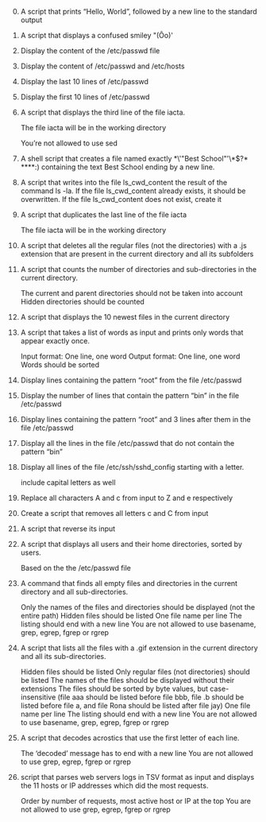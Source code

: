 0. A script that prints “Hello, World”, followed by a new line to the standard output

1. A script that displays a confused smiley "(Ôo)'

2. Display the content of the /etc/passwd file

3. Display the content of /etc/passwd and /etc/hosts

4. Display the last 10 lines of /etc/passwd

5. Display the first 10 lines of /etc/passwd

6. A script that displays the third line of the file iacta.

    The file iacta will be in the working directory

    You’re not allowed to use sed

7. A shell script that creates a file named exactly \*\\'"Best School"\'\\*$\?\*   \*\*\*\*:) containing the text Best School ending by a new line.

8. A script that writes into the file ls_cwd_content the result of the command ls -la. If the file ls_cwd_content already exists, it should be overwritten. If the file ls_cwd_content does not exist, create it

9. A script that duplicates the last line of the file iacta

    The file iacta will be in the working directory

10. A script that deletes all the regular files (not the directories) with a .js extension that are present in the current directory and all its subfolders

11. A script that counts the number of directories and sub-directories in the current directory.

    The current and parent directories should not be taken into account
    Hidden directories should be counted

12. A script that displays the 10 newest files in the current directory

13. A script that takes a list of words as input and prints only words that appear exactly once.

    Input format: One line, one word
    Output format: One line, one word
    Words should be sorted

14. Display lines containing the pattern “root” from the file /etc/passwd

15. Display the number of lines that contain the pattern “bin” in the file /etc/passwd

16. Display lines containing the pattern “root” and 3 lines after them in the file /etc/passwd

17. Display all the lines in the file /etc/passwd that do not contain the pattern “bin”

18. Display all lines of the file /etc/ssh/sshd_config starting with a letter.

    include capital letters as well

19. Replace all characters A and c from input to Z and e respectively

20. Create a script that removes all letters c and C from input

21. A script that reverse its input

22. A script that displays all users and their home directories, sorted by users.

    Based on the the /etc/passwd file

23. A command that finds all empty files and directories in the current directory and all sub-directories.

    Only the names of the files and directories should be displayed (not the entire path)
    Hidden files should be listed
    One file name per line
    The listing should end with a new line
    You are not allowed to use basename, grep, egrep, fgrep or rgrep

24. A script that lists all the files with a .gif extension in the current directory and all its sub-directories.

    Hidden files should be listed
    Only regular files (not directories) should be listed
    The names of the files should be displayed without their extensions
    The files should be sorted by byte values, but case-insensitive (file aaa should be listed before file bbb, file .b should be listed before file a, and file Rona should be listed after file jay)
    One file name per line
    The listing should end with a new line
    You are not allowed to use basename, grep, egrep, fgrep or rgrep

25. A script that decodes acrostics that use the first letter of each line.

    The ‘decoded’ message has to end with a new line
    You are not allowed to use grep, egrep, fgrep or rgrep


26. script that parses web servers logs in TSV format as input and displays the 11 hosts or IP addresses which did the most requests.

    Order by number of requests, most active host or IP at the top
    You are not allowed to use grep, egrep, fgrep or rgrep


